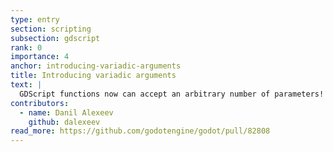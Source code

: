 ```yaml
---
type: entry
section: scripting
subsection: gdscript
rank: 0
importance: 4
anchor: introducing-variadic-arguments
title: Introducing variadic arguments
text: |
  GDScript functions now can accept an arbitrary number of parameters!
contributors:
  - name: Danil Alexeev
    github: dalexeev
read_more: https://github.com/godotengine/godot/pull/82808
---
```

